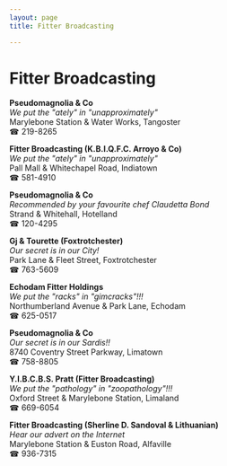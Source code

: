 ```yaml
---
layout: page 
title: Fitter Broadcasting

---
```



# Fitter Broadcasting


 **Pseudomagnolia & Co**  
_We put the "ately" in "unapproximately"_  
Marylebone Station & Water Works, Tangoster  
☎ 219-8265

**Fitter Broadcasting (K.B.I.Q.F.C. Arroyo & Co)**  
_We put the "ately" in "unapproximately"_  
Pall Mall & Whitechapel Road, Indiatown  
☎ 581-4910

**Pseudomagnolia & Co**  
_Recommended by your favourite chef Claudetta Bond_  
Strand & Whitehall, Hotelland  
☎ 120-4295

**Gj & Tourette (Foxtrotchester)**  
_Our secret is in our City!_  
Park Lane & Fleet Street, Foxtrotchester  
☎ 763-5609

**Echodam Fitter Holdings**  
_We put the "racks" in "gimcracks"!!!_  
Northumberland Avenue & Park Lane, Echodam  
☎ 625-0517

**Pseudomagnolia & Co**  
_Our secret is in our Sardis!!_  
8740 Coventry Street Parkway, Limatown  
☎ 758-8805

**Y.I.B.C.B.S. Pratt (Fitter Broadcasting)**  
_We put the "pathology" in "zoopathology"!!!_  
Oxford Street & Marylebone Station, Limaland  
☎ 669-6054

**Fitter Broadcasting (Sherline D. Sandoval & Lithuanian)**  
_Hear our advert on the Internet_  
Marylebone Station & Euston Road, Alfaville  
☎ 936-7315

